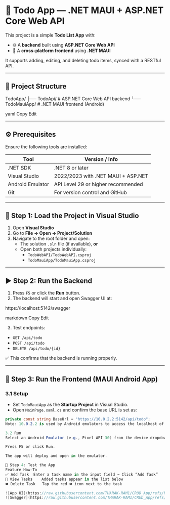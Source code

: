 # 📝 Todo App — .NET MAUI + ASP.NET Core Web API

This project is a simple **Todo List App** with:

- 🌐 A **backend** built using **ASP.NET Core Web API**
- 📱 A **cross-platform frontend** using **.NET MAUI**

It supports adding, editing, and deleting todo items, synced with a RESTful API.

---

## 📁 Project Structure

TodoApp/
├── TodoApi/ # ASP.NET Core Web API backend
└── TodoMauiApp/ # .NET MAUI frontend (Android)

yaml
Copy
Edit

---

## ⚙️ Prerequisites

Ensure the following tools are installed:

| Tool              | Version / Info                         |
|-------------------|----------------------------------------|
| .NET SDK          | .NET 8 or later                        |
| Visual Studio     | 2022/2023 with .NET MAUI + ASP.NET     |
| Android Emulator  | API Level 29 or higher recommended     |
| Git               | For version control and GitHub         |

---

## 🧪 Step 1: Load the Project in Visual Studio

1. Open **Visual Studio**
2. Go to **File → Open → Project/Solution**
3. Navigate to the root folder and open:
   - The solution `.sln` file (if available), **or**
   - Open both projects individually:
     - `TodoWebAPI/TodoWebAPI.csproj`
     - `TodoMauiApp/TodoMauiApp.csproj`

---

## ▶️ Step 2: Run the Backend

1. Press `F5` or click the **Run** button.
2. The backend will start and open Swagger UI at:

https://localhost:5142/swagger

markdown
Copy
Edit

3. Test endpoints:
- `GET /api/todo`
- `POST /api/todo`
- `DELETE /api/todo/{id}`

✅ This confirms that the backend is running properly.

---

## 📱 Step 3: Run the Frontend (MAUI Android App)

### 3.1 Setup

- Set `TodoMauiApp` as the **Startup Project** in Visual Studio.
- Open `MainPage.xaml.cs` and confirm the base URL is set as:

```csharp
private const string BaseUrl = "https://10.0.2.2:5142/api/todo";
Note: 10.0.2.2 is used by Android emulators to access the localhost of the development machine.

3.2 Run
Select an Android Emulator (e.g., Pixel API 30) from the device dropdown.

Press F5 or click Run.

The app will deploy and open in the emulator.

🧪 Step 4: Test the App
Feature	How-To
✅ Add Task	Enter a task name in the input field → Click “Add Task”
📃 View Tasks	Added tasks appear in the list below
❌ Delete Task	Tap the red ❌ icon next to the task

![App UI](https://raw.githubusercontent.com/THARAK-RAM1/CRUD_App/refs/heads/master/app.png)
![Swagger](https://raw.githubusercontent.com/THARAK-RAM1/CRUD_App/refs/heads/master/swagger.png)


